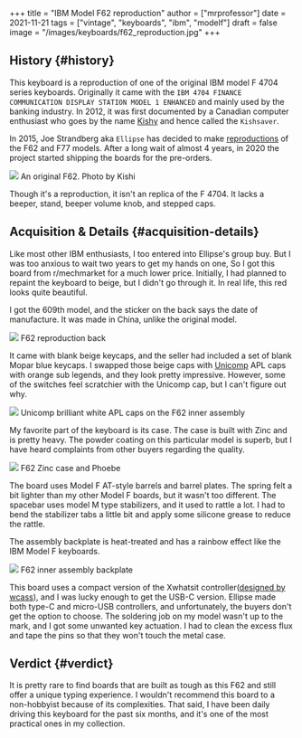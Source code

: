 +++
title = "IBM Model F62 reproduction"
author = ["mrprofessor"]
date = 2021-11-21
tags = ["vintage", "keyboards", "ibm", "modelf"]
draft = false
image = "/images/keyboards/f62_reproduction.jpg"
+++

## History {#history}

This keyboard is a reproduction of one of the original IBM model F 4704 series
keyboards. Originally it came with the `IBM 4704 FINANCE COMMUNICATION DISPLAY
STATION MODEL 1 ENHANCED` and mainly used by the banking industry. In 2012, it
was first documented by a Canadian computer enthusiast who goes by the name
[Kishy](http://kishy.ca/) and hence called the `Kishsaver`.

In 2015, Joe Strandberg aka `Ellipse` has decided to make [reproductions](https://deskthority.net/viewtopic.php?t=11046) of the F62
and F77 models. After a long wait of almost 4 years, in 2020 the project started
shipping the boards for the pre-orders.

<div class="post-image">
  <img src="https://web.archive.org/web/20160404205603im_/http://kishy.ca/wp-content/uploads/2013/02/6019284_0005_unwrapped-plug.jpg" loading="lazy"/>
  <span class="img-description"> An original F62. Photo by Kishi </span>
</div>

Though it's a reproduction, it isn't an replica of the F 4704. It lacks a beeper,
stand, beeper volume knob, and stepped caps.


## Acquisition &amp; Details {#acquisition-details}

Like most other IBM enthusiasts, I too entered into Ellipse's group buy. But I
was too anxious to wait two years to get my hands on one, So I got this board
from r/mechmarket for a much lower price. Initially, I had planned to repaint
the keyboard to beige, but I didn't go through it. In real life, this red looks
quite beautiful.

I got the 609th model, and the sticker on the back says the date of manufacture.
It was made in China, unlike the original model.

<div class="post-image">
  <img src="/images/keyboards/f62_back.jpg" loading="lazy"/>
  <span class="img-description"> F62 reproduction back </span>
</div>

It came with blank beige keycaps, and the seller had included a set of blank
Mopar blue keycaps. I swapped those beige caps with [Unicomp](https://www.pckeyboard.com/) APL caps with orange
sub legends, and they look pretty impressive. However, some of the switches feel
scratchier with the Unicomp cap, but I can't figure out why.

<div class="post-image">
  <img src="/images/keyboards/f62_assembly.jpg" loading="lazy"/>
  <span class="img-description"> Unicomp brilliant white APL caps on the F62 inner assembly </span>
</div>

My favorite part of the keyboard is its case. The case is built with Zinc and is
pretty heavy. The powder coating on this particular model is superb, but I have
heard complaints from other buyers regarding the quality.

<div class="post-image">
  <img src="/images/keyboards/f62_zinc_case.jpg" loading="lazy"/>
  <span class="img-description"> F62 Zinc case and Phoebe </span>
</div>

The board uses Model F AT-style barrels and barrel plates. The spring felt a bit
lighter than my other Model F boards, but it wasn't too different. The spacebar
uses model M type stabilizers, and it used to rattle a lot. I had to bend the
stabilizer tabs a little bit and apply some silicone grease to reduce the rattle.

The assembly backplate is heat-treated and has a rainbow effect like the IBM
Model F keyboards.

<div class="post-image">
  <img src="/images/keyboards/f62_back_assembly.jpg" loading="lazy"/>
  <span class="img-description"> F62 inner assembly backplate </span>
</div>

This board uses a compact version of the Xwhatsit controller([designed by wcass](https://deskthority.net/viewtopic.php?f=7&t=13479)),
and I was lucky enough to get the USB-C version. Ellipse made both type-C and
micro-USB controllers, and unfortunately, the buyers don't get the option to
choose. The soldering job on my model wasn't up to the mark, and I got some
unwanted key actuation. I had to clean the excess flux and tape the pins so that
they won't touch the metal case.


## Verdict {#verdict}

It is pretty rare to find boards that are built as tough as this F62 and still
offer a unique typing experience. I wouldn't recommend this board to a
non-hobbyist because of its complexities. That said, I have been daily driving
this keyboard for the past six months, and it's one of the most practical ones
in my collection.